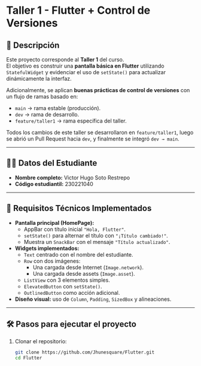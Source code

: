 # Taller 1 - Flutter + Control de Versiones

## 📌 Descripción
Este proyecto corresponde al **Taller 1** del curso.  
El objetivo es construir una **pantalla básica en Flutter** utilizando `StatefulWidget` y evidenciar el uso de `setState()` para actualizar dinámicamente la interfaz.  

Adicionalmente, se aplican **buenas prácticas de control de versiones** con un flujo de ramas basado en:
- `main` → rama estable (producción).  
- `dev` → rama de desarrollo.  
- `feature/taller1` → rama específica del taller.  

Todos los cambios de este taller se desarrollaron en `feature/taller1`, luego se abrió un Pull Request hacia `dev`, y finalmente se integró `dev → main`.  

---

## 👨‍🎓 Datos del Estudiante
- **Nombre completo:** Victor Hugo Soto Restrepo  
- **Código estudiantil:** 230221040  

---

## 🚀 Requisitos Técnicos Implementados
- **Pantalla principal (HomePage):**
  - AppBar con título inicial `"Hola, Flutter"`.  
  - `setState()` para alternar el título con `"¡Título cambiado!"`.  
  - Muestra un `SnackBar` con el mensaje `"Título actualizado"`.  
- **Widgets implementados:**
  - `Text` centrado con el nombre del estudiante.  
  - `Row` con dos imágenes:
    - Una cargada desde Internet (`Image.network`).  
    - Una cargada desde assets (`Image.asset`).  
  - `ListView` con 3 elementos simples.  
  - `ElevatedButton` con `setState()`.  
  - `OutlinedButton` como acción adicional.  
- **Diseño visual:** uso de `Column`, `Padding`, `SizedBox` y alineaciones.  

---

## 🛠️ Pasos para ejecutar el proyecto
1. Clonar el repositorio:
   ```bash
   git clone https://github.com/Jhunesquare/Flutter.git
   cd Flutter
